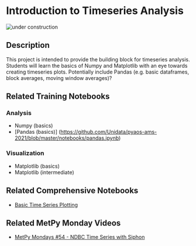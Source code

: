 
Introduction to Timeseries Analysis
===================================

![under construction](https://images2.minutemediacdn.com/image/upload/c_fit,f_auto,fl_lossy,q_auto,w_728/v1555999902/shape/mentalfloss/under_construction1_0.gif?itok=Pn9g_wu6)

## Description

This project is intended to provide the building block for timeseries analysis.
Students will learn the basics of Numpy and Matplotlib with an eye towards creating timeseries plots.
Potentially include Pandas (e.g. basic dataframes, block averages, moving window averages)?

## Related Training Notebooks


### Analysis
* Numpy (basics)
* [Pandas (basics)] (https://github.com/Unidata/pyaos-ams-2021/blob/master/notebooks/pandas.ipynb)

### Visualization
* Matplotlib (basics)
* Matplotlib (intermediate)

## Related Comprehensive Notebooks
* [Basic Time Series Plotting](https://unidata.github.io/python-training/workshop/Time_Series/basic-time-series-plotting/)

## Related MetPy Monday Videos
* [MetPy Mondays #54 - NDBC Time Series with Siphon](https://youtu.be/ovqlYlI7l5A)
